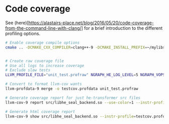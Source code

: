 # Code coverage

See (here)[https://alastairs-place.net/blog/2016/05/20/code-coverage-from-the-command-line-with-clang/] for a brief introduction to the different profiling options.

```bash
# Enable coverage compile options
cmake .. -DCMAKE_CXX_COMPILER=clang++-9 -DCMAKE_INSTALL_PREFIX=~/mylibs -DCMAKE_C_COMPILER=clang-9 -DNGRAPH_HE_CODE_COVERAGE=ON -DNGRAPH_HE_CLANG_TIDY=OFF


# Create raw coverage file
# Use all logs to increase coverage
# Exclude slow tests
LLVM_PROFILE_FILE="unit_test.profraw" NGRAPH_HE_LOG_LEVEL=5 NGRAPH_VOPS=all ./test/unit-test --gtest_filter="*:-HE_SEAL.server_client_*relu_packed_50000"

# Convert to format llvm-cov wants
llvm-profdata-9 merge -o testcov.profdata unit_test.profraw

# Generate coverage report for just he-transformer src files
llvm-cov-9 report src/libhe_seal_backend.so --use-color=1 --instr-profile=testcov.profdata ../src/* > coverage.report

# Generate html coverage report
llvm-cov-9 show src/libhe_seal_backend.so --instr-profile=testcov.profdata ../src/*  -Xdemangler=c++filt --format=html > cov.html